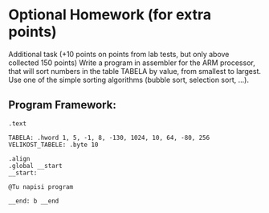 # Optional Homework (for extra points)

Additional task (+10 points on points from lab tests, but only above collected 150 points)
Write a program in assembler for the ARM processor, that will sort numbers in the table TABELA by value, from smallest to largest. Use one of the simple sorting algorithms (bubble sort, selection sort, ...).

## Program Framework:
```
.text

TABELA: .hword 1, 5, -1, 8, -130, 1024, 10, 64, -80, 256
VELIKOST_TABELE: .byte 10

.align
.global __start
__start:

@Tu napisi program

__end: b __end
```
